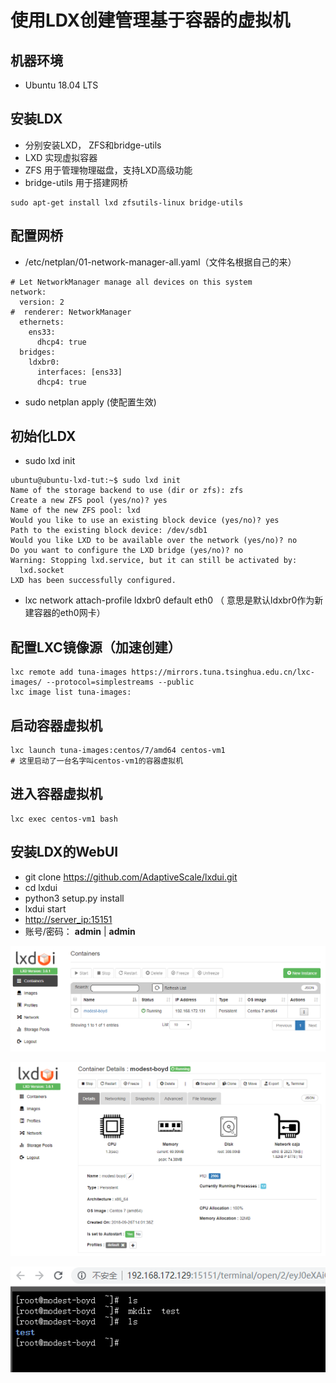 # 使用LDX创建管理基于容器的虚拟机

## 机器环境

*  Ubuntu 18.04 LTS

## 安装LDX

*  分别安装LXD， ZFS和bridge-utils
  * LXD 实现虚拟容器
  * ZFS 用于管理物理磁盘，支持LXD高级功能
  * bridge-utils 用于搭建网桥

```text
sudo apt-get install lxd zfsutils-linux bridge-utils
```

## 配置网桥

*  /etc/netplan/01-network-manager-all.yaml（文件名根据自己的来）

```text
# Let NetworkManager manage all devices on this system
network:
  version: 2
#  renderer: NetworkManager
  ethernets:
    ens33:
      dhcp4: true
  bridges:
    ldxbr0:
      interfaces: [ens33]
      dhcp4: true
```

*  sudo netplan apply  \(使配置生效\)

## 初始化LDX

*  sudo lxd init

```text
ubuntu@ubuntu-lxd-tut:~$ sudo lxd init
Name of the storage backend to use (dir or zfs): zfs
Create a new ZFS pool (yes/no)? yes
Name of the new ZFS pool: lxd
Would you like to use an existing block device (yes/no)? yes
Path to the existing block device: /dev/sdb1
Would you like LXD to be available over the network (yes/no)? no
Do you want to configure the LXD bridge (yes/no)? no
Warning: Stopping lxd.service, but it can still be activated by:
  lxd.socket
LXD has been successfully configured.
```

*  lxc network attach-profile ldxbr0 default eth0 （ 意思是默认ldxbr0作为新建容器的eth0网卡）

## 配置LXC镜像源（加速创建）

```text
lxc remote add tuna-images https://mirrors.tuna.tsinghua.edu.cn/lxc-images/ --protocol=simplestreams --public
lxc image list tuna-images:
```

##  启动容器虚拟机

```text
lxc launch tuna-images:centos/7/amd64 centos-vm1
# 这里启动了一台名字叫centos-vm1的容器虚拟机
```

## 进入容器虚拟机

```text
lxc exec centos-vm1 bash
```

## 安装LDX的WebUI

*  git clone https://github.com/AdaptiveScale/lxdui.git
*  cd lxdui
*  python3 setup.py install
*  lxdui start
* [http://server\_ip:15151](http://127.0.0.1:15151)
* 账号/密码： **admin** \| **admin**

![](../.gitbook/assets/1%20%283%29.png)

![](../.gitbook/assets/2%20%282%29.png)

![](../.gitbook/assets/3.png)

